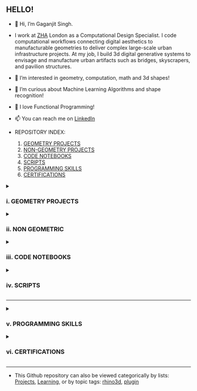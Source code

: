 ## HELLO!

- 👋 Hi, I’m Gaganjit Singh.
- I work at [ZHA](https://www.zaha-hadid.com/) London as a Computational Design Specialist. I code computational workflows connecting digital aesthetics to manufacturable geometries to deliver complex large-scale urban infrastructure projects. At my job, I build 3d digital generative systems to envisage and manufacture urban artifacts such as bridges, skyscrapers, and pavilion structures.
- 👀 I’m interested in geometry, computation, math and 3d shapes!
- 🌱 I’m curious about Machine Learning Algorithms and shape recognition!
- 💞️ I love Functional Programming!
- 📫 You can reach me on [LinkedIn](https://www.linkedin.com/in/gaganjit-singh-9a9b0814)

- REPOSITORY INDEX: 
  1. [GEOMETRY PROJECTS](https://github.com/gasingh#i-geometry-projects)
  2. [NON-GEOMETRY PROJECTS](https://github.com/gasingh#ii-non-geometry-projects)
  3. [CODE NOTEBOOKS](https://github.com/gasingh#iii-code-notebooks)
  4. [SCRIPTS](https://github.com/gasingh#iv-scripts)
  5. [PROGRAMMING SKILLS](https://github.com/gasingh#v-programming-skills)
  6. [CERTIFICATIONS](https://github.com/gasingh#vi-certifications)


<details>
  <summary><h3>i. GEOMETRY PROJECTS</h3></summary>
  
*Here is a collection of some design and shape generation projects i have worked on. All tools developed and algorithms coded are for the Rhino 3D environment*

- <a href=https://github.com/gasingh/shapeRecognition>**Shape Recognition and Clustering (3D)**</a> <br>
  (Python, Mathematical Algorithms,2024)

  Development of shape recognition and clustering functionalities inside the Rhino 3d environment (Rhino v7). 

<img src="https://github.com/gasingh/shapeRecognition/blob/main/ViewCapture20240531_005832.jpg" width="400">

- <a href=https://github.com/gasingh/ICP-3D>**ICP Point Cloud Registration (3D)**</a> <br>
  (Python, Mathematical Algorithms,2024)

  Implementation of the standard Iterative Closest Point algorithm inside the Rhino 3d environment (Rhino v7). 

 <img src="https://raw.githubusercontent.com/gasingh/ICP-3D/main/ViewCapture20240531_043415%20-%20Copy.jpg" width="700"> <br>
 <img src="https://github.com/gasingh/ICP-3D/blob/main/240601_icp_view7_octopusDualRun5_optimal2_frame46.png" width="700"><br>
 <img src="https://github.com/gasingh/ICP-3D/blob/main/240601_icp_view7_octopusDualRun2_optimal_frame30.png" width="700"><br>
  
- <a href=https://github.com/gasingh/minBoundingBox>**Minimum Bounding Box (2D,3D)** </a> <br>
(Python, Mathematical Algorithms,2024) <br>

  A minimum bounding box solver for Rhino3D. I coded all the math from scratch including computation of eigenvalues and eigenvectors for 2x2 and 3x3 matrices. Works with both 2D and 3D point clouds, and meshes.

  <img src="https://github.com/gasingh/minBoundingBox/blob/main/eigenValues%26EigenVectors_03c_2x2implementation_ptInput2g__img2_solved_fileShot-02_trim.JPG" width="400">
  <img src="https://raw.githubusercontent.com/gasingh/minBoundingBox/main/240508_3dboundingBox_ViewCapture20240508_031153.jpg" width="400">

<!--

- **Differential Growth Surfaces** <br>
  (Python,2022)

  This is the Python implementation of the workshop from Institute of Computational Design, Stuttgart.

- **Mesh Planarization** <br>
  (Python,2022)

Currently WIP.

-->


- **Color Tools for Rhino3D** <br>
  (Python,2023) 

  This is a set of tools written to support colour-blind modellers to navigate the Rhino3d software colour assignments.
  Exposes standard colour assignment commands for the command-line, and a 'named colour finder', which facilitates partial string queries from the standard set of 150 named colours offered by the .NET library. Additionally an extended version of the tool, exposes 700 named colors which can be queried and assigned by name.
  
  The color tool-set is WIP for my daily use, and I keep expanding on it as and when necessary.
  
  For the future, I intend to extend this to a full-fledged tool which can query a named colour database with a search gui.

- <a href=https://github.com/gasingh/infoThreads>**Infothreads** </a> <br>
(Python,2023)<br>

  This is a threads visualizer. Can be used to visualise two data sources, on a substrate. Currently these are pretridishes and spheres!

  <img src="https://raw.githubusercontent.com/gasingh/infoThreads/main/sphereToRandomPts_createRandomWeb_v1_silent_webRandomScalingVersion_2Circles_3_img22.JPG" width="600">


- <a href=https://github.com/gasingh/surfaceViz>**Mathematical Surfaces** </a> <br> 
  (Python,2021)<br>

  This is an implementation of Numpy Inspired functions to map surface equations inside Rhino3d. 

  <img src="https://user-images.githubusercontent.com/6398561/145767247-bce844ce-658b-47ab-8060-0384c6439a91.jpg" width="500">

- <a href=https://github.com/gasingh/raindropViz>**Raindrop Viz**</a> <br>(Python,2021) <br>
  <img src="https://user-images.githubusercontent.com/6398561/178242913-05ff3c27-13cf-4988-af42-a4fddca4dcf3.JPG" width="500">

- <a href=https://github.com/gasingh/surface-Offsetter>**Surface Offsetter** </a> <br>
  (Python,2019)


  <img src="https://user-images.githubusercontent.com/6398561/217711319-6804244b-1f5b-4dd8-abaa-06005691e596.JPG" width="500">
  
- <a href=https://github.com/gasingh/convexHull-2D>**2D Convex Hull**</a> <br>(Python,2016) <br>

  <img src="https://raw.githubusercontent.com/gasingh/convexHull-2D/main/Screenshot_20230213_030124.jpg" width="500">
  
- <a href=https://github.com/gasingh/Picturize>**Picturize: a drone imagery 3d visualizer** </a> <br> 
  (Python,2014) <br>
  *MAS ETH ZURICH, THESIS PROJECT* <br>

  Final project for a MAS degree at the Landscape Visualization and Modeling Laboratory at ETH Zürich. The program explores the interdisciplinary role of digital tools and techniques such as drone surveying and mapping within design scenarios.
  
   <img src="https://user-images.githubusercontent.com/6398561/211147311-a22cf348-7f65-4a9f-a15d-da97e30ec903.jpg" width="500">

- <a href=https://github.com/gasingh/deployable-structure-viz>**Deployable Structure Viz**</a> <br>
  (Vbscript,2011)
   
  <img src="https://payload.cargocollective.com/1/0/29276/654800/Kopie%20von%20Kopie%20von%2014%20-%20Copy__o.jpg" width="500">
  <!--<img src="https://payload.cargocollective.com/1/0/29276/654800/web_top_012_oldfileLights%20-%20Copy-%20Copy_o.jpg" width="300">-->

- <a href=https://github.com/gasingh/spirographs>**Spirographs** </a> <br>
  (Vbscript,2009)

  <img src="https://user-images.githubusercontent.com/6398561/211143298-b5b43f26-2f4e-4cfd-8692-8c23c92c15b6.jpg" width="500">

- <a href=https://github.com/gasingh/Geodesic-Polyhedra>**Geodesic Polyhedra** </a> <br> 
  (Vbscript,2008) <br> 
  *B.ARCH CEPT, RESEARCH THESIS* <br>
  
   In 2008-2009, I wrote a research thesis on Digital Generative Systems, and concluded this study with a plugin generating Platonic Polyhedra and their geodecizeded variants with various traingulation strategies.
   This was in conjunction with the Critical Research in Digital Architecture Laboratory at the University of Melbourne in Australia.

  <img src="https://user-images.githubusercontent.com/6398561/211141552-6f939e8d-0961-456f-931a-e5b7a781f7cf.jpg" width="500">

  **[↑ TOP](https://github.com/gasingh#hello)**
</details>


<details> 
  <summary><h3>ii. NON GEOMETRIC</h3></summary>
  
_Some non-geometrical projects i have built out of personal curiosity for learning purposes._ <br>

- WIP

<!--
- A simple database application in C#
  
  <img src="https://user-images.githubusercontent.com/6398561/145767206-d1c0f7f2-c81c-4e66-812c-43e9af811786.jpg" width="500">
-->

**[↑ TOP](https://github.com/gasingh#hello)**
</details>


<details>
  <summary><h3>iii. CODE NOTEBOOKS</h3></summary>
  
_This is code and notes written by me for algorithms and math courses i tookup online_ <br>
- **Programming** <br>
  [Data Structures and Algorithms using Python (NPTEL)](https://github.com/gasingh/pythonDSA_nptel) <br>
  [Python Object-Oriented Programming (LinkedInLearning)](https://github.com/gasingh/pythonOOPcourse-1) <br>
- **Mathematics** <br>
  Linear Algebra (NPTEL)  
  Multivariate Calculus (NPTEL)  
- **ML/ Applied Math** <br>
  [Python for Data Science (NPTEL)](https://github.com/gasingh/pythonDataScience_nptel)  
  Optimization in Python (Gurobi)  
  Numpy Workshop at SciPy 2020 (YouTube)  
- **Version Control**  
  [Git Learning Notes (Various)](https://github.com/gasingh/gitcommands)
  
**[↑ TOP](https://github.com/gasingh#hello)**
</details>


<details>
  <summary><h3>iv. SCRIPTS</h3></summary>
  
_This is a collection of various interesting scripts and algorithms._

- Functional Python Recipes | [LINK](https://github.com/gasingh/functionalPythonRecipes)

**[↑ TOP](https://github.com/gasingh#hello)**
</details>

---

<details>
<summary><h3>v. PROGRAMMING SKILLS</h3></summary>
<ul>

<li><h4>LANGUAGES<h4></li>
<img src="https://raw.githubusercontent.com/devicons/devicon/master/icons/python/python-original.svg" height="100"> <img src="https://raw.githubusercontent.com/devicons/devicon/master/icons/csharp/csharp-original.svg" height="100">
<img src= "https://styles.redditmedia.com/t5_2rs9m/styles/communityIcon_obszzg8ln9u31.png" height= 100>
<img src= "https://user-images.githubusercontent.com/6398561/206825752-559921c6-ba52-4fe0-9e31-4c603c98627c.jpg" height = 100 >

<li><h4>3D PLATFORMS</h4></li>
<img src= "https://cdn.sprutcam.com/wp-content/uploads/2019/09/Rhinoceros.svg" width=120> &nbsp; <img src= "https://pbs.twimg.com/profile_images/3178748615/322acd18106528ad1dc98436e0899022_400x400.jpeg" height = 100> &nbsp; <img src= "https://e7.pngegg.com/pngimages/77/989/png-clipart-dassault-systemes-enovia-catia-product-lifecycle-solidworks-dassault-electronics-3d-computer-graphics.png" height=100> &nbsp; <img src= "https://edu.3ds.com/sites/default/files/2016-03/3DS_CATIA-V5_icon_512.jpg" height =100> &nbsp; <img src= "https://www.bim42.com/assets/2012/06/gtcdigitalprojectsplash.jpg" height=100>

<li><h4>IDES</h4></li>
<img src= "https://miro.medium.com/max/720/1*7psySrYSfKtSUKMkCAT1Iw.webp" width=160> <br>
<img src= "https://user-images.githubusercontent.com/6398561/206610459-8cd1c738-ae7b-4cd3-8595-bd27d5ba6061.jpg" width=300> <br>
<img src= "https://user-images.githubusercontent.com/6398561/206610452-e47328e6-87e8-4a19-9f52-69ab0ca7f5df.JPG" width=300> <br>

<li><h4>LIBRARIES</h4></li>
<img src= "https://user-images.githubusercontent.com/6398561/206606288-35729eb7-bb73-446e-b9d4-7c035dfee9b6.JPG" width=160>  &nbsp; <img src= "https://user-images.githubusercontent.com/6398561/206606291-fbf4b425-8711-436a-bd75-3d17b952db31.JPG" width=150><br>
<img src= "https://upload.wikimedia.org/wikipedia/commons/thumb/3/31/NumPy_logo_2020.svg/1024px-NumPy_logo_2020.svg.png?20200723114325" width=150><img src= "https://upload.wikimedia.org/wikipedia/commons/thumb/e/ed/Pandas_logo.svg/1024px-Pandas_logo.svg.png?20200209204934" width=150>
 
</ul>

**[↑ TOP](https://github.com/gasingh#hello)**
</details>

  
  
<details> <summary><h3> vi. CERTIFICATIONS </h3></summary> <ul>

<img src= "https://user-images.githubusercontent.com/6398561/206641845-9ab28dba-57d6-47d9-93a1-5326ac16f9e4.jpg" width=1000> <br>
![notion_MyTimeline 2022_CROP](https://user-images.githubusercontent.com/6398561/206645077-036a976a-4968-466d-98ef-b65a7e1eadc8.jpg)


<details>
<summary><h4> AI/ML </h4></summary>
<ul>
  2022 <br>
<img src= "https://user-images.githubusercontent.com/6398561/206629091-233945de-309b-4c52-853b-4a126a957d58.png" width=500> <br>  
  2023 <br>
<img src= "https://github.com/gasingh/gasingh/assets/6398561/3ee0339f-b262-4a39-8103-a23f3d9db3ed" width=500>
<img src= "https://github.com/gasingh/gasingh/assets/6398561/be5e96ab-19ef-47b3-9e53-d973fd16797d" width=500> <br>  
  2024 <br>
<img src= "https://github.com/gasingh/gasingh/assets/6398561/982e50ce-9c3f-4ee5-8c28-9129f89b20e2" width=500> 
<img src= "https://github.com/gasingh/gasingh/assets/6398561/9b9610b4-ef07-4afc-a622-d7b81bd70811" width=500> 
<img src= "https://github.com/gasingh/gasingh/assets/6398561/ee0b42c9-8970-4264-ae08-effc9f5ebf01" width=500> 
<img src= "https://github.com/gasingh/gasingh/assets/6398561/334acea8-2f77-4959-ab0d-0a73a2a2a5f8" width=500>
<img src= "https://github.com/gasingh/gasingh/assets/6398561/5c84fbb5-54a2-495d-b705-9fb802017291" width=500> 
</ul>
</details>

  
<details> <summary><h4> PROGRAMMING </h4></summary>
<ul>
<img src= "https://images.credly.com/size/340x340/images/02385bfc-b8e3-46b0-a005-c4c354eff100/image.png" width=300>  &nbsp; 
<img src= "https://images.credly.com/images/7e0d2e0d-e68a-4a87-9245-dc288c97f33b/image.png" width=300> <br>
<img src= "https://user-images.githubusercontent.com/6398561/206637777-d0b588e9-4505-48a9-9e93-ad677f70be31.jpg" height=320>  
<img src= "https://user-images.githubusercontent.com/6398561/210229032-ffe959d6-2d86-4263-968c-df973d7aa86d.jpg" height=320>  
<img src= "https://user-images.githubusercontent.com/6398561/206636326-f0fc190e-3465-4fee-8b5d-7edd6ba92269.png" height=320> <br>

</ul>
</details>

  
<details>
<summary><h4> MATHEMATICS </h4></summary>
<ul>
<img src= "https://user-images.githubusercontent.com/6398561/206637858-d48214e5-c976-40e4-88d0-2c2876dea2f8.jpg" height=320> 
<img src= "https://internalapp.nptel.ac.in/NOC/NOC22/SEM2/Ecertificates/111/noc22-ma50/Course/NPTEL22MA50S2200355909090152.jpg" height=320> 
<img src= "https://user-images.githubusercontent.com/6398561/206629032-5743daeb-dbe7-477d-b526-01a42499d09b.jpg" height=320>  <br>
</ul>
</details>



<details>
<summary><h4> VERSION CONTROL </h4></summary>
<ul>
<img src= "https://user-images.githubusercontent.com/6398561/206638259-c360602c-d992-43bc-9b91-81d0eac9af16.jpg" height=350>
<img src= "https://user-images.githubusercontent.com/6398561/210228936-ba93b9dd-04b4-4d42-ae2d-21d278c4bd30.jpg" height=350> <br> 
</ul>
</details>
  
</ul>

**[↑ TOP](https://github.com/gasingh#hello)**
</details>

---
  
- This Github repository can also be viewed categorically by lists: [Projects](https://github.com/stars/gasingh/lists/projects), [Learning](https://github.com/stars/gasingh/lists/learning), or by topic tags: [rhino3d](https://github.com/gasingh?tab=repositories&q=rhino3d&type=&language=&sort=), [plugin](https://github.com/gasingh?tab=repositories&q=plugin&type=&language=&sort=)

  
